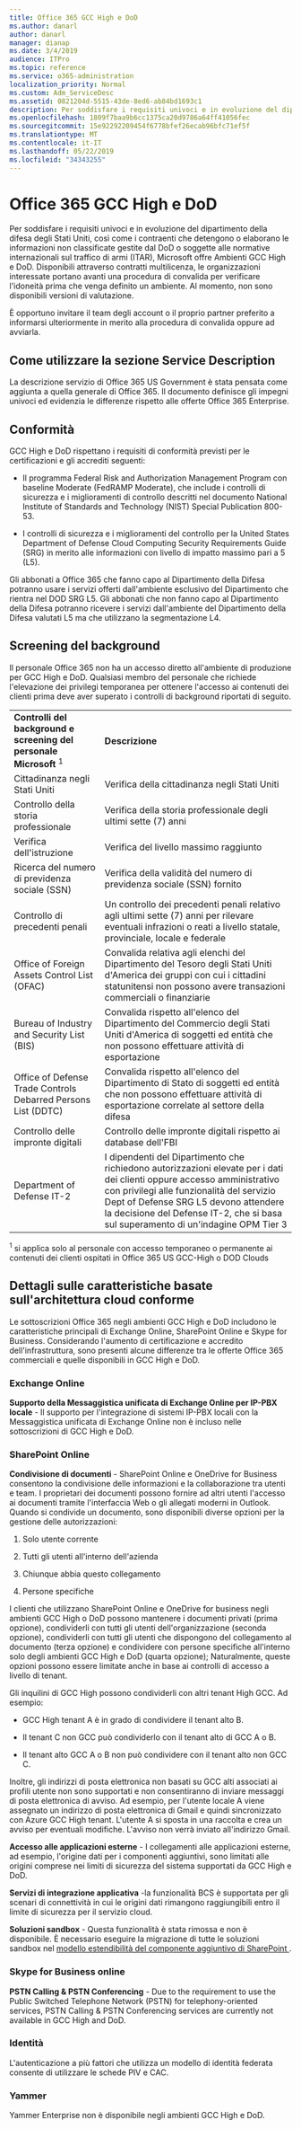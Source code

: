 ```yaml
---
title: Office 365 GCC High e DoD
ms.author: danarl
author: danarl
manager: dianap
ms.date: 3/4/2019
audience: ITPro
ms.topic: reference
ms.service: o365-administration
localization_priority: Normal
ms.custom: Adm_ServiceDesc
ms.assetid: 0821204d-5515-43de-8ed6-ab84bd1693c1
description: Per soddisfare i requisiti univoci e in evoluzione del dipartimento della difesa degli Stati Uniti, così come i contraenti che detengono o elaborano le informazioni non classificate gestite dal DoD o soggette alle normative internazionali sul traffico di armi (ITAR), Microsoft offre Ambienti GCC High e DoD. Disponibili attraverso contratti multilicenza, le organizzazioni interessate portano avanti una procedura di convalida per verificare l'idoneità prima che venga definito un ambiente. Al momento, non sono disponibili versioni di valutazione.
ms.openlocfilehash: 1809f7baa9b6cc1375ca20d9786a64ff41056fec
ms.sourcegitcommit: 15e92292209454f6778bfef26ecab96bfc71ef5f
ms.translationtype: MT
ms.contentlocale: it-IT
ms.lasthandoff: 05/22/2019
ms.locfileid: "34343255"
---
```

# <a name="office-365-gcc-high-and-dod"></a>Office 365 GCC High e DoD

Per soddisfare i requisiti univoci e in evoluzione del dipartimento della difesa degli Stati Uniti, così come i contraenti che detengono o elaborano le informazioni non classificate gestite dal DoD o soggette alle normative internazionali sul traffico di armi (ITAR), Microsoft offre Ambienti GCC High e DoD. Disponibili attraverso contratti multilicenza, le organizzazioni interessate portano avanti una procedura di convalida per verificare l'idoneità prima che venga definito un ambiente. Al momento, non sono disponibili versioni di valutazione. 
  
È opportuno invitare il team degli account o il proprio partner preferito a informarsi ulteriormente in merito alla procedura di convalida oppure ad avviarla.
  
## <a name="how-to-use-this-service-description-section"></a>Come utilizzare la sezione Service Description

La descrizione servizio di Office 365 US Government è stata pensata come aggiunta a quella generale di Office 365. Il documento definisce gli impegni univoci ed evidenzia le differenze rispetto alle offerte Office 365 Enterprise.
  
## <a name="compliance"></a>Conformità

GCC High e DoD rispettano i requisiti di conformità previsti per le certificazioni e gli accrediti seguenti: 
  
- Il programma Federal Risk and Authorization Management Program con baseline Moderate (FedRAMP Moderate), che include i controlli di sicurezza e i miglioramenti di controllo descritti nel documento National Institute of Standards and Technology (NIST) Special Publication 800-53.
    
- I controlli di sicurezza e i miglioramenti del controllo per la United States Department of Defense Cloud Computing Security Requirements Guide (SRG) in merito alle informazioni con livello di impatto massimo pari a 5 (L5).
    
Gli abbonati a Office 365 che fanno capo al Dipartimento della Difesa potranno usare i servizi offerti dall'ambiente esclusivo del Dipartimento che rientra nel DOD SRG L5. Gli abbonati che non fanno capo al Dipartimento della Difesa potranno ricevere i servizi dall'ambiente del Dipartimento della Difesa valutati L5 ma che utilizzano la segmentazione L4.
  
## <a name="background-screening"></a>Screening del background

Il personale Office 365 non ha un accesso diretto all'ambiente di produzione per GCC High e DoD. Qualsiasi membro del personale che richiede l'elevazione dei privilegi temporanea per ottenere l'accesso ai contenuti dei clienti prima deve aver superato i controlli di background riportati di seguito.
  
|||
|:-----|:-----|
|**Controlli del background e screening del personale Microsoft** <sup>1</sup> <br/> |**Descrizione** <br/> |
|Cittadinanza negli Stati Uniti  <br/> |Verifica della cittadinanza negli Stati Uniti  <br/> |
|Controllo della storia professionale  <br/> |Verifica della storia professionale degli ultimi sette (7) anni  <br/> |
|Verifica dell'istruzione  <br/> |Verifica del livello massimo raggiunto  <br/> |
|Ricerca del numero di previdenza sociale (SSN)  <br/> |Verifica della validità del numero di previdenza sociale (SSN) fornito  <br/> |
|Controllo di precedenti penali  <br/> |Un controllo dei precedenti penali relativo agli ultimi sette (7) anni per rilevare eventuali infrazioni o reati a livello statale, provinciale, locale e federale  <br/> |
|Office of Foreign Assets Control List (OFAC)  <br/> |Convalida relativa agli elenchi del Dipartimento del Tesoro degli Stati Uniti d'America dei gruppi con cui i cittadini statunitensi non possono avere transazioni commerciali o finanziarie  <br/> |
|Bureau of Industry and Security List (BIS)  <br/> |Convalida rispetto all'elenco del Dipartimento del Commercio degli Stati Uniti d'America di soggetti ed entità che non possono effettuare attività di esportazione  <br/> |
|Office of Defense Trade Controls Debarred Persons List (DDTC)  <br/> |Convalida rispetto all'elenco del Dipartimento di Stato di soggetti ed entità che non possono effettuare attività di esportazione correlate al settore della difesa  <br/> |
|Controllo delle impronte digitali  <br/> |Controllo delle impronte digitali rispetto ai database dell'FBI  <br/> |
|Department of Defense IT-2  <br/> |I dipendenti del Dipartimento che richiedono autorizzazioni elevate per i dati dei clienti oppure accesso amministrativo con privilegi alle funzionalità del servizio Dept of Defense SRG L5 devono attendere la decisione del Defense IT-2, che si basa sul superamento di un'indagine OPM Tier 3  <br/> |

<sup>1</sup> si applica solo al personale con accesso temporaneo o permanente ai contenuti dei clienti ospitati in Office 365 US GCC-High o DOD Clouds
## <a name="feature-nuances-based-on-compliant-cloud-architecture"></a>Dettagli sulle caratteristiche basate sull'architettura cloud conforme

Le sottoscrizioni Office 365 negli ambienti GCC High e DoD includono le caratteristiche principali di Exchange Online, SharePoint Online e Skype for Business. Considerando l'aumento di certificazione e accredito dell'infrastruttura, sono presenti alcune differenze tra le offerte Office 365 commerciali e quelle disponibili in GCC High e DoD.
  
### <a name="exchange-online"></a>Exchange Online

 **Supporto della Messaggistica unificata di Exchange Online per IP-PBX locale** - Il supporto per l'integrazione di sistemi IP-PBX locali con la Messaggistica unificata di Exchange Online non è incluso nelle sottoscrizioni di GCC High e DoD. 
  
### <a name="sharepoint-online"></a>SharePoint Online

 **Condivisione di documenti** - SharePoint Online e OneDrive for Business consentono la condivisione delle informazioni e la collaborazione tra utenti e team. I proprietari dei documenti possono fornire ad altri utenti l'accesso ai documenti tramite l'interfaccia Web o gli allegati moderni in Outlook. Quando si condivide un documento, sono disponibili diverse opzioni per la gestione delle autorizzazioni: 
  
1. Solo utente corrente
    
2. Tutti gli utenti all'interno dell'azienda
    
3. Chiunque abbia questo collegamento
    
4. Persone specifiche
    
I clienti che utilizzano SharePoint Online e OneDrive for business negli ambienti GCC High o DoD possono mantenere i documenti privati (prima opzione), condividerli con tutti gli utenti dell'organizzazione (seconda opzione), condividerli con tutti gli utenti che dispongono del collegamento al documento (terza opzione) e condividere con persone specifiche all'interno solo degli ambienti GCC High e DoD (quarta opzione); Naturalmente, queste opzioni possono essere limitate anche in base ai controlli di accesso a livello di tenant.
  
Gli inquilini di GCC High possono condividerli con altri tenant High GCC. Ad esempio:
  
- GCC High tenant A è in grado di condividere il tenant alto B.
    
- Il tenant C non GCC può condividerlo con il tenant alto di GCC A o B.
    
- Il tenant alto GCC A o B non può condividere con il tenant alto non GCC C.
    
Inoltre, gli indirizzi di posta elettronica non basati su GCC alti associati ai profili utente non sono supportati e non consentiranno di inviare messaggi di posta elettronica di avviso. Ad esempio, per l'utente locale A viene assegnato un indirizzo di posta elettronica di Gmail e quindi sincronizzato con Azure GCC High tenant. L'utente A si sposta in una raccolta e crea un avviso per eventuali modifiche. L'avviso non verrà inviato all'indirizzo Gmail.
  
 **Accesso alle applicazioni esterne** - I collegamenti alle applicazioni esterne, ad esempio, l'origine dati per i componenti aggiuntivi, sono limitati alle origini comprese nei limiti di sicurezza del sistema supportati da GCC High e DoD. 
  
 **Servizi di integrazione applicativa** -la funzionalità BCS è supportata per gli scenari di connettività in cui le origini dati rimangono raggiungibili entro il limite di sicurezza per il servizio cloud. 
  
 **Soluzioni sandbox** - Questa funzionalità è stata rimossa e non è disponibile. È necessario eseguire la migrazione di tutte le soluzioni sandbox nel [ modello estendibilità del componente aggiuntivo di SharePoint ]( https://msdn.microsoft.com/en-us/library/office/fp179930.aspx).
  
### <a name="skype-for-business-online"></a>Skype for Business online

 **PSTN Calling &amp; PSTN Conferencing** - Due to the requirement to use the Public Switched Telephone Network (PSTN) for telephony-oriented services, PSTN Calling &amp; PSTN Conferencing services are currently not available in GCC High and DoD. 
  
### <a name="identity"></a>Identità

L'autenticazione a più fattori che utilizza un modello di identità federata consente di utilizzare le schede PIV e CAC.
  
### <a name="yammer"></a>Yammer

Yammer Enterprise non è disponibile negli ambienti GCC High e DoD.
  

